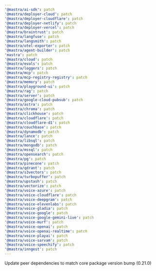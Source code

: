 ```yaml
---
'@mastra/ai-sdk': patch
'@mastra/deployer-cloud': patch
'@mastra/deployer-cloudflare': patch
'@mastra/deployer-netlify': patch
'@mastra/deployer-vercel': patch
'@mastra/braintrust': patch
'@mastra/langfuse': patch
'@mastra/langsmith': patch
'@mastra/otel-exporter': patch
'@mastra/agent-builder': patch
'mastra': patch
'@mastra/cloud': patch
'@mastra/evals': patch
'@mastra/loggers': patch
'@mastra/mcp': patch
'@mastra/mcp-registry-registry': patch
'@mastra/memory': patch
'@mastra/playground-ui': patch
'@mastra/rag': patch
'@mastra/server': patch
'@mastra/google-cloud-pubsub': patch
'@mastra/astra': patch
'@mastra/chroma': patch
'@mastra/clickhouse': patch
'@mastra/cloudflare': patch
'@mastra/cloudflare-d1': patch
'@mastra/couchbase': patch
'@mastra/dynamodb': patch
'@mastra/lance': patch
'@mastra/libsql': patch
'@mastra/mongodb': patch
'@mastra/mssql': patch
'@mastra/opensearch': patch
'@mastra/pg': patch
'@mastra/pinecone': patch
'@mastra/qdrant': patch
'@mastra/s3vectors': patch
'@mastra/turbopuffer': patch
'@mastra/upstash': patch
'@mastra/vectorize': patch
'@mastra/voice-azure': patch
'@mastra/voice-cloudflare': patch
'@mastra/voice-deepgram': patch
'@mastra/voice-elevenlabs': patch
'@mastra/voice-gladia': patch
'@mastra/voice-google': patch
'@mastra/voice-google-gemini-live': patch
'@mastra/voice-murf': patch
'@mastra/voice-openai': patch
'@mastra/voice-openai-realtime': patch
'@mastra/voice-playai': patch
'@mastra/voice-sarvam': patch
'@mastra/voice-speechify': patch
'@mastra/inngest': patch
---
```


Update peer dependencies to match core package version bump (0.21.0)
